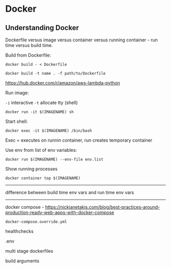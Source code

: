 # Docker

## Understanding Docker

Dockerfile versus image versus container versus running container - run time versus build time.

Build from Dockerfile:

```
docker build - < Dockerfile

docker build -t name . -f path/to/Dockerfile
```
https://hub.docker.com/r/amazon/aws-lambda-python

Run image:

`-i` interactive
`-t` allocate tty (shell)

```
docker run -it $(IMAGENAME) sh
```

Start shell:

```
docker exec -it $(IMAGENAME) /bin/bash
```

Exec = executes on runnin container, run creates temporary container

Use env from list of env variables:

```
docker run $(IMAGENAME) --env-file env.list
```

Show running processes

```
docker container top $(IMAGENAME)
```

---

difference between build time env vars and run time env vars

---

docker compose - https://nickjanetakis.com/blog/best-practices-around-production-ready-web-apps-with-docker-compose

`docker-compose.override.yml`

healthchecks

.env

multi stage dockerfiles

build arguments
